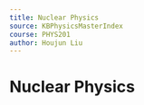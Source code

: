 ```yaml
---
title: Nuclear Physics
source: KBPhysicsMasterIndex
course: PHYS201
author: Houjun Liu
---
```


# Nuclear Physics



